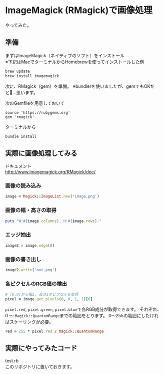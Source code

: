 ImageMagick (RMagick)で画像処理
===============================

やってみた。

準備
----

まずはImageMagick（ネイティブのソフト）をインストール  
※下記はMacでターミナルからHomebrewを使ってインストールした例

```sh
brew update
brew install imagemagick
```

次に、RMagick（gem）を準備。
※bundlerを使いましたが、gemでもOKだと…思います。

次のGemfileを用意しておいて

```
source 'https://rubygems.org'
gem 'rmagick'
```

ターミナルから

```sh
bundle install
```

実際に画像処理してみる
----------------------

ドキュメント  
http://www.imagemagick.org/RMagick/doc/

### 画像の読み込み

```ruby
image = Magick::ImageList.new('image.png')
```

### 画像の幅・高さの取得

```ruby
puts "W:#{image.columns}, H:#{image.rows}."
```

### エッジ抽出

```ruby
image2 = image.edge(0)
```

### 画像の書き出し

```ruby
image2.write('out.png')
```

### 各ピクセルのRGB値の検出

```ruby
# (0,0)から幅1, 高さ1のピクセルを取得
pixel = image.get_pixels(0, 0, 1, 1)[0]
```

`pixel.red`, `pixel.green`, `pixel.blue`で各RGB成分が取得できます。
それぞれ、0 〜 `Magick::QuantumRange`までの範囲をとります。
0〜255の範囲にしたければスケーリングが必要。

```ruby
red = 255 * pixel.red / Magick::QuantumRange
```

実際にやってみたコード
------------

test.rb  
このリポジトリに置いておきます。
